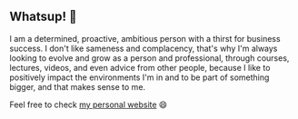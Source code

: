 ## Whatsup! 👋
I am a determined, proactive, ambitious person with a thirst for business success. I don't like sameness and complacency, that's why I'm always looking to evolve and grow as a person and professional, through courses, lectures, videos, and even advice from other people, because I like to positively impact the environments I'm in and to be part of something bigger, and that makes sense to me.

Feel free to check <a href="https://www.linkedin.com/in/devguerreiro" target="_blank">my personal website</a> 😄
